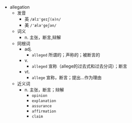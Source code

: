 - allegation
  - 发音
    - 英 `/ælɪ'geɪʃ(ə)n/`
    - 美 `/'ælə'geʃən/`
  - 词义
    - n. 主张，断言,辩解
  - 同根词
    - adj.
      - `alleged` 所谓的；声称的；被断言的
    - v.
      - `alleged` 宣称（allege的过去式和过去分词）；断言
    - vt.
      - `allege` 宣称，断言；提出…作为理由
  - 近义词
    - n. 主张，断言；辩解
      - `opinion`
      - `explanation`
      - `assurance`
      - `affirmation`
      - `claim`
